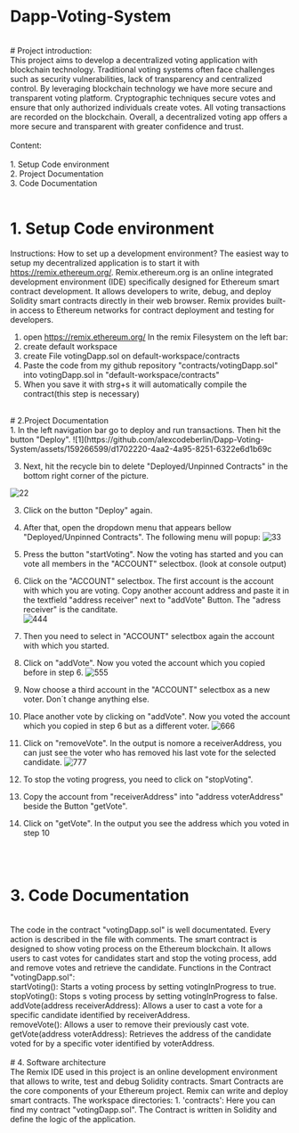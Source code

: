 # Dapp-Voting-System
<br> 
# Project introduction:<br> 
This project aims to develop a decentralized voting application with blockchain technology. Traditional voting systems often face challenges such as security vulnerabilities, lack of transparency and centralized control. By leveraging blockchain technology we have more secure and transparent voting platform. Cryptographic techniques secure votes and ensure that only authorized individuals create votes. All voting transactions are recorded on the blockchain. Overall, a decentralized voting app offers a more secure and transparent with greater confidence and trust.
<br> <br>  
Content:<br> <br> 
1. Setup Code environment <br> 
2. Project Documentation <br> 
3. Code Documentation<br> 
<br> 

# 1. Setup Code environment<br> 

Instructions: How to set up a development environment?
The easiest way to setup my decentralized application is to start it with https://remix.ethereum.org/. Remix.ethereum.org is an online integrated development environment (IDE) specifically designed for Ethereum smart         contract development. It allows developers to write, debug, and deploy Solidity smart contracts directly in their web browser. Remix provides built-in access to Ethereum networks for contract deployment and testing for       developers.
1. open https://remix.ethereum.org/
      In the remix Filesystem on the left bar:
3. create default workspace
4. create File votingDapp.sol on default-workspace/contracts
5. Paste the code from my github repository "contracts/votingDapp.sol" into votingDapp.sol in "default-workspace/contracts"
6. When you save it with strg+s it will automatically compile the contract(this step is necessary)
<br> 
# 2.Project Documentation<br> 
1. In the left navigation bar go to deploy and run transactions. Then hit the button "Deploy".
![1](https://github.com/alexcodeberlin/Dapp-Voting-System/assets/159266599/d1702220-4aa2-4a95-8251-6322e6d1b69c


3. Next, hit the recycle bin to delete "Deployed/Unpinned Contracts" in the bottom right corner of the picture.

![22](https://github.com/alexcodeberlin/Dapp-Voting-System/assets/159266599/37ac6c76-01f3-468e-a3b2-5e8e1b16e4bf)


3. Click on the button "Deploy" again.
4. After that, open the dropdown menu that appears bellow "Deployed/Unpinned Contracts". The following menu will popup:
![33](https://github.com/alexcodeberlin/Dapp-Voting-System/assets/159266599/2653c03b-8d11-4c34-a059-cd60fae70214)
5. Press the button "startVoting". Now the voting has started and you can vote all members in the "ACCOUNT" selectbox. (look at console output)
6. Click on the "ACCOUNT" selectbox. The first account is the account with which you are voting. Copy another account address and paste it in the textfield "address receiver" next to "addVote" Button. The "adress receiver" is the canditate.  
![444](https://github.com/alexcodeberlin/Dapp-Voting-System/assets/159266599/fb00ce68-9cc5-474d-8bcb-839c1bc6f6ff)
7. Then you need to select in "ACCOUNT" selectbox again the account with which you started.

8. Click on "addVote". Now you voted the account which you copied before in step 6.
![555](https://github.com/alexcodeberlin/Dapp-Voting-System/assets/159266599/b4ea7f70-97af-479e-a5f5-dd34ea469a56)
9. Now choose a third account in the "ACCOUNT" selectbox as a new voter. Don´t change anything else.

10. Place another vote by clicking on "addVote". Now you voted the account which you copied in step 6 but as a different voter.
![666](https://github.com/alexcodeberlin/Dapp-Voting-System/assets/159266599/bbb1764a-f356-4e66-b272-34014eb9fb16)
11. Click on "removeVote". In the output is nomore a receiverAddress, you can just see the voter who has removed his last vote for the selected candidate.
![777](https://github.com/alexcodeberlin/Dapp-Voting-System/assets/159266599/f2766eb3-2bcb-4a7b-8991-0cb1869d7101)
12. To stop the voting progress, you need to click on "stopVoting".

13. Copy the account from "receiverAddress" into "address voterAddress" beside the Button "getVote".
    
14. Click on "getVote". In the output you see the address which you voted in step 10

<br> <br> 
# 3. Code Documentation
<br> 
The code in the contract "votingDapp.sol" is well documentated. Every action is described in the file with comments. The smart contract is designed to show voting process on the Ethereum blockchain. It allows users to cast votes for candidates start and stop the voting process, add and remove votes and retrieve the candidate. 
Functions in the Contract "votingDapp.sol": <br> 
startVoting(): Starts a voting process by setting votingInProgress to true. <br> 
stopVoting(): Stops s voting process by setting votingInProgress to false.  <br> 
addVote(address receiverAddress): Allows a user to cast a vote for a specific candidate identified by receiverAddress. <br> 
removeVote(): Allows a user to remove their previously cast vote. <br> 
getVote(address voterAddress): Retrieves the address of the candidate voted for by a specific voter identified by voterAddress.
 <br> 
<br> 
# 4. Software architecture
<br> 
The Remix IDE used in this project is an online development environment that allows to write, test and debug Solidity contracts. Smart Contracts are the core components of your Ethereum project. Remix can write and deploy smart contracts. 
The workspace directories:
1. 'contracts': Here you can find my contract "votingDapp.sol".
   The Contract is written in Solidity and define the logic of the application.
   





